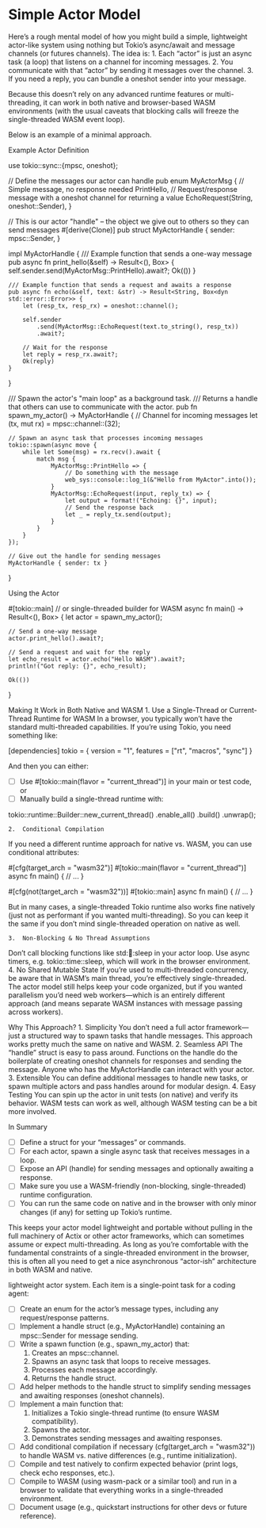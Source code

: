 # Simple Actor Model

Here’s a rough mental model of how you might build a simple, lightweight actor-like system using nothing but Tokio’s async/await and message channels (or futures channels). The idea is:
	1.	Each “actor” is just an async task (a loop) that listens on a channel for incoming messages.
	2.	You communicate with that “actor” by sending it messages over the channel.
	3.	If you need a reply, you can bundle a oneshot sender into your message.

Because this doesn’t rely on any advanced runtime features or multi-threading, it can work in both native and browser-based WASM environments (with the usual caveats that blocking calls will freeze the single-threaded WASM event loop).

Below is an example of a minimal approach.

Example Actor Definition

use tokio::sync::{mpsc, oneshot};

// Define the messages our actor can handle
pub enum MyActorMsg {
    // Simple message, no response needed
    PrintHello,
    // Request/response message with a oneshot channel for returning a value
    EchoRequest(String, oneshot::Sender<String>),
}

// This is our actor "handle" – the object we give out to others so they can send messages
#[derive(Clone)]
pub struct MyActorHandle {
    sender: mpsc::Sender<MyActorMsg>,
}

impl MyActorHandle {
    /// Example function that sends a one-way message
    pub async fn print_hello(&self) -> Result<(), Box<dyn std::error::Error>> {
        self.sender.send(MyActorMsg::PrintHello).await?;
        Ok(())
    }

    /// Example function that sends a request and awaits a response
    pub async fn echo(&self, text: &str) -> Result<String, Box<dyn std::error::Error>> {
        let (resp_tx, resp_rx) = oneshot::channel();

        self.sender
            .send(MyActorMsg::EchoRequest(text.to_string(), resp_tx))
            .await?;

        // Wait for the response
        let reply = resp_rx.await?;
        Ok(reply)
    }
}

/// Spawn the actor's "main loop" as a background task.
/// Returns a handle that others can use to communicate with the actor.
pub fn spawn_my_actor() -> MyActorHandle {
    // Channel for incoming messages
    let (tx, mut rx) = mpsc::channel::<MyActorMsg>(32);

    // Spawn an async task that processes incoming messages
    tokio::spawn(async move {
        while let Some(msg) = rx.recv().await {
            match msg {
                MyActorMsg::PrintHello => {
                    // Do something with the message
                    web_sys::console::log_1(&"Hello from MyActor".into());
                }
                MyActorMsg::EchoRequest(input, reply_tx) => {
                    let output = format!("Echoing: {}", input);
                    // Send the response back
                    let _ = reply_tx.send(output);
                }
            }
        }
    });

    // Give out the handle for sending messages
    MyActorHandle { sender: tx }
}

Using the Actor

#[tokio::main] // or single-threaded builder for WASM
async fn main() -> Result<(), Box<dyn std::error::Error>> {
    let actor = spawn_my_actor();

    // Send a one-way message
    actor.print_hello().await?;

    // Send a request and wait for the reply
    let echo_result = actor.echo("Hello WASM").await?;
    println!("Got reply: {}", echo_result);

    Ok(())
}

Making It Work in Both Native and WASM
	1.	Use a Single-Thread or Current-Thread Runtime for WASM
In a browser, you typically won’t have the standard multi-threaded capabilities. If you’re using Tokio, you need something like:

[dependencies]
tokio = { version = "1", features = ["rt", "macros", "sync"] }

And then you can either:
- [ ]	Use #[tokio::main(flavor = "current_thread")] in your main or test code, or
- [ ]	Manually build a single-thread runtime with:

tokio::runtime::Builder::new_current_thread()
    .enable_all()
    .build()
    .unwrap();


	2.	Conditional Compilation
If you need a different runtime approach for native vs. WASM, you can use conditional attributes:

#[cfg(target_arch = "wasm32")]
#[tokio::main(flavor = "current_thread")]
async fn main() {
    // ...
}

#[cfg(not(target_arch = "wasm32"))]
#[tokio::main]
async fn main() {
    // ...
}

But in many cases, a single-threaded Tokio runtime also works fine natively (just not as performant if you wanted multi-threading). So you can keep it the same if you don’t mind single-threaded operation on native as well.

	3.	Non-Blocking & No Thread Assumptions
Don’t call blocking functions like std::thread::sleep in your actor loop. Use async timers, e.g. tokio::time::sleep, which will work in the browser environment.
	4.	No Shared Mutable State
If you’re used to multi-threaded concurrency, be aware that in WASM’s main thread, you’re effectively single-threaded. The actor model still helps keep your code organized, but if you wanted parallelism you’d need web workers—which is an entirely different approach (and means separate WASM instances with message passing across workers).

Why This Approach?
	1.	Simplicity
You don’t need a full actor framework—just a structured way to spawn tasks that handle messages. This approach works pretty much the same on native and WASM.
	2.	Seamless API
The “handle” struct is easy to pass around. Functions on the handle do the boilerplate of creating oneshot channels for responses and sending the message. Anyone who has the MyActorHandle can interact with your actor.
	3.	Extensible
You can define additional messages to handle new tasks, or spawn multiple actors and pass handles around for modular design.
	4.	Easy Testing
You can spin up the actor in unit tests (on native) and verify its behavior. WASM tests can work as well, although WASM testing can be a bit more involved.

In Summary
- [ ]	Define a struct for your “messages” or commands.
- [ ]	For each actor, spawn a single async task that receives messages in a loop.
- [ ]	Expose an API (handle) for sending messages and optionally awaiting a response.
- [ ]	Make sure you use a WASM-friendly (non-blocking, single-threaded) runtime configuration.
- [ ]	You can run the same code on native and in the browser with only minor changes (if any) for setting up Tokio’s runtime.

This keeps your actor model lightweight and portable without pulling in the full machinery of Actix or other actor frameworks, which can sometimes assume or expect multi-threading. As long as you’re comfortable with the fundamental constraints of a single-threaded environment in the browser, this is often all you need to get a nice asynchronous “actor-ish” architecture in both WASM and native.

lightweight actor system. Each item is a single-point task for a coding agent:
- [ ]	Create an enum for the actor’s message types, including any request/response patterns.
- [ ]	Implement a handle struct (e.g., MyActorHandle) containing an mpsc::Sender for message sending.
- [ ]	Write a spawn function (e.g., spawn_my_actor) that:
	1.	Creates an mpsc::channel.
	2.	Spawns an async task that loops to receive messages.
	3.	Processes each message accordingly.
	4.	Returns the handle struct.
- [ ]	Add helper methods to the handle struct to simplify sending messages and awaiting responses (oneshot channels).
- [ ]	Implement a main function that:
	1.	Initializes a Tokio single-thread runtime (to ensure WASM compatibility).
	2.	Spawns the actor.
	3.	Demonstrates sending messages and awaiting responses.
- [ ]	Add conditional compilation if necessary (cfg(target_arch = "wasm32")) to handle WASM vs. native differences (e.g., runtime initialization).
- [ ]	Compile and test natively to confirm expected behavior (print logs, check echo responses, etc.).
- [ ]	Compile to WASM (using wasm-pack or a similar tool) and run in a browser to validate that everything works in a single-threaded environment.
- [ ]	Document usage (e.g., quickstart instructions for other devs or future reference).